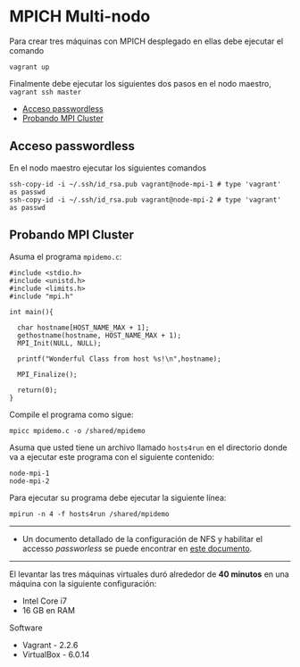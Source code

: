 # MPICH Multi-nodo

Para crear tres máquinas con MPICH desplegado en ellas debe ejecutar el comando 

```
vagrant up
```

Finalmente debe ejecutar los siguientes dos pasos en el nodo maestro, `vagrant ssh master`

* [Acceso passwordless](#acceso-passwordless)
* [Probando MPI Cluster](#probando-mpi-cluster)

## Acceso passwordless

En el nodo maestro ejecutar los siguientes comandos

```
ssh-copy-id -i ~/.ssh/id_rsa.pub vagrant@node-mpi-1 # type 'vagrant' as passwd
ssh-copy-id -i ~/.ssh/id_rsa.pub vagrant@node-mpi-2 # type 'vagrant' as passwd
```

## Probando MPI Cluster

Asuma el programa `mpidemo.c`:

```
#include <stdio.h>
#include <unistd.h>
#include <limits.h>
#include "mpi.h"

int main(){
 
  char hostname[HOST_NAME_MAX + 1];
  gethostname(hostname, HOST_NAME_MAX + 1);
  MPI_Init(NULL, NULL);  
 
  printf("Wonderful Class from host %s!\n",hostname);
 
  MPI_Finalize();

  return(0);
}
```

Compile el programa como sigue:

```
mpicc mpidemo.c -o /shared/mpidemo
```

Asuma que usted tiene un archivo llamado `hosts4run` en el directorio donde va a ejecutar este programa con el siguiente contenido:

```
node-mpi-1
node-mpi-2
```

Para ejecutar su programa debe ejecutar la siguiente línea:

```
mpirun -n 4 -f hosts4run /shared/mpidemo
```

---

* Un documento detallado de la configuración de NFS y habilitar el accesso *passworless* se puede encontrar en [este documento](https://docs.google.com/document/d/1IgQXv81USdHU4lRUsbXPN017BAPUXdqi5t9BUa6yXF8/edit?usp=sharing).

---

El levantar las tres máquinas virtuales duró alrededor de **40 minutos** en una máquina con la siguiente configuración:

* Intel Core i7
* 16 GB en RAM

Software

* Vagrant - 2.2.6
* VirtualBox - 6.0.14
